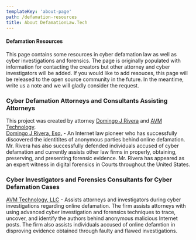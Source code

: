 ```yaml
---
templateKey: 'about-page'
path: /defamation-resources
title: About DefamationLaw.Tech
---
```

#### Defamation Resources
This page contains some resources in cyber defamation law as well as cyber investigations and forensics.  The page is originally populated with information for contacting the creators but other attorney and cyber investigators will be added.  If you would like to add resouces, this page will be released to the open source community in the future.  In the meantime, write us a note and we will gladly consider the request.  

### Cyber Defamation Attorneys and Consultants Assisting Attorneys
This project was created by attorney [Domingo J Rivera](https://www.icyberlaw.com) and [AVM Technology](http://www.infosecusa.com).  
[Domingo J Rivera, Esq.](https://www.icyberlaw.com) - An Internet law pioneer who has successfully discovered the identitites of anonymous parties behind online defamation.  Mr. Rivera has also successfully defended individuals accused of cyber defamation and currently assists other law firms in properly, obtaining, preserving, and presenting forensic evidence.  Mr. Rivera has appeared as an expert witness in digital forensics in Courts throughout the United States. 

### Cyber Investigators and Forensics Consultants for Cyber Defamation Cases
[AVM Technology, LLC](http://www.infosecusa.com) - Assists attorneys and investigators during cyber investigations regarding online defamation.  The firm assists attorneys with using advanced cyber investigation and forensics techniques to trace, uncover, and identify the authors behind anonymous malicious Internet posts.  The firm also assists individuals accused of online defamtion in disproving evidence obtained through faulty and flawed investigations. 